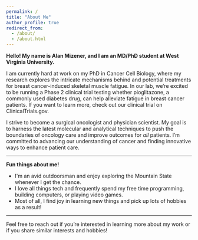 ```yaml
---
permalink: /
title: "About Me"
author_profile: true
redirect_from: 
  - /about/
  - /about.html
---
```


**Hello! My name is Alan Mizener, and I am an MD/PhD student at West Virginia University.**

I am currently hard at work on my PhD in Cancer Cell Biology, where my research explores the intricate mechanisms behind and potential treatments for breast cancer-induced skeletal muscle fatigue. In our lab, we’re excited to be running a Phase 2 clinical trial testing whether pioglitazone, a commonly used diabetes drug, can help alleviate fatigue in breast cancer patients. If you want to learn more, check out our clinical trial on ClinicalTrials.gov.

I strive to become a surgical oncologist and physician scientist. My goal is to harness the latest molecular and analytical techniques to push the boundaries of oncology care and improve outcomes for *all* patients. I’m committed to advancing our understanding of cancer and finding innovative ways to enhance patient care.

---

**Fun things about me!**

- I'm an avid outdoorsman and enjoy exploring the Mountain State whenever I get the chance.
- I love all things tech and frequently spend my free time programming, building computers, or playing video games.
- Most of all, I find joy in learning new things and pick up lots of hobbies as a result!

---

Feel free to reach out if you’re interested in learning more about my work or if you share similar interests and hobbies!

